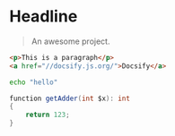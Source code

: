 # Headline

> An awesome project.

```html
<p>This is a paragraph</p>
<a href="//docsify.js.org/">Docsify</a>
```

```bash
echo "hello"
```

```csharp
function getAdder(int $x): int 
{
    return 123;
}
```
